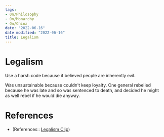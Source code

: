 ```yaml
---
tags:
- On/Philosophy
- On/Monarchy
- On/China
date: "2022-06-16"
date modified: "2022-06-16"
title: Legalism
---
```


# Legalism
Use a harsh code because it believed people are inherently evil.

Was unsustainable because couldn't keep loyalty. One general rebelled because he was late and so was sentenced to death, and decided he might as well rebel if he would die anyway.

# References
- (References:: [Legalism Clip](https://youtube.com/clip/UgkxOrtfSrQA-Hm8uI6VGHTvLwbljTcufxTL))
